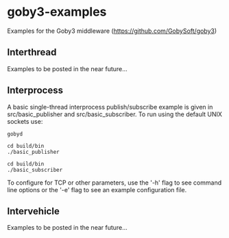 # goby3-examples
Examples for the Goby3 middleware (https://github.com/GobySoft/goby3)

## Interthread
Examples to be posted in the near future...

## Interprocess
A basic single-thread interprocess publish/subscribe example is given in src/basic_publisher and src/basic_subscriber. To run using the default UNIX sockets use:
```
gobyd
```
```
cd build/bin
./basic_publisher
```
```
cd build/bin
./basic_subscriber
```
To configure for TCP or other parameters, use the '-h' flag to see command line options or the '-e' flag to see an example configuration file.

## Intervehicle
Examples to be posted in the near future...

